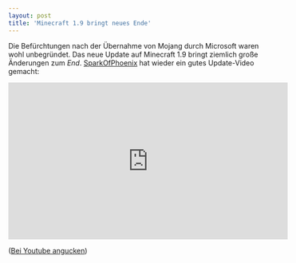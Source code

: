 ```yaml
---
layout: post
title: 'Minecraft 1.9 bringt neues Ende'
---
```

Die Befürchtungen nach der Übernahme von Mojang durch Microsoft waren wohl unbegründet. Das neue Update auf Minecraft 1.9 bringt ziemlich große Änderungen zum *End*. [SparkOfPhoenix][0] hat wieder ein gutes Update-Video gemacht:

<iframe width="560" height="315" src="https://www.youtube.com/embed/7DKQUtTPBfQ" frameborder="0" allowfullscreen></iframe>

([Bei Youtube angucken][1])

[0]: https://www.youtube.com/channel/UCwl446ypHa5u3YMRqHE81Ng
[1]: https://www.youtube.com/watch?v=7DKQUtTPBfQ

